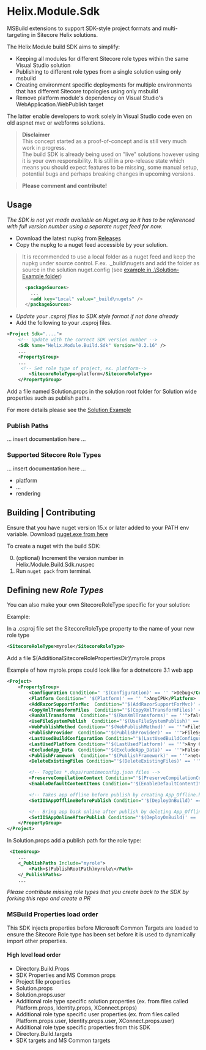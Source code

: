# Helix.Module.Sdk  
MSBuild extensions to support SDK-style project formats and multi-targeting in Sitecore Helix solutions.  

The Helix Module build SDK aims to simplify:

* Keeping all modules for different Sitecore role types within the same Visual Studio solution
* Publishing to different role types from a single solution using only msbuild
* Creating environment specific deployments for multiple environments that has different Sitecore topologies using only msbuild
* Remove platform module's dependency on Visual Studio's WebApplication.WebPublish target

The latter enable developers to work solely in Visual Studio code even on old aspnet mvc or webforms solutions.

> **Disclaimer**  
> This concept started as a proof-of-concept and is still very much work in progress.   
> The build SDK is already being used on "live" solutions however using it is your own responsibility. It is still in a pre-release state which means you should expect features to be missing, some manual setup, potential bugs and perhaps breaking changes in upcoming versions.  


> **Please comment and contribute!**

## Usage  
_The SDK is not yet made available on Nuget.org so it has to be referenced with full version number using a separate nuget feed for now._

- Download the latest nupkg from [Releases](https://github.com/LaubPlusCo/Helix.Module.Sdk/releases)
- Copy the nupkg to a nuget feed accessible by your solution.

> It is recommended to use a local folder as a nuget feed and keep the nupkg under source control.
> F.ex. .\_build\nugets and add the folder as source in the solution nuget.config (see [example in .\Solution-Example folder](https://github.com/LaubPlusCo/Helix.Module.Sdk/blob/master/_Solution-Example/nuget.config))
>
> ```xml
>  <packageSources>
>    ...
>    <add key="Local" value="_build\nugets" />
>  </packageSources>
> ```
>  

- _Update your .csproj files to SDK style format if not done already_
- Add the following to your .csproj files.

```xml
<Project Sdk="....">
    <!-- Update with the correct SDK version number -->
    <Sdk Name="Helix.Module.Build.Sdk" Version="0.2.16" />
    ...
    <PropertyGroup>
    ...
     <!-- Set role type of project, ex. platform-->
        <SitecoreRoleType>platform</SitecoreRoleType>
    </PropertyGroup>
```  

Add a file named Solution.props in the solution root folder for Solution wide properties such as publish paths.  

For more details please see the [Solution Example](https://github.com/LaubPlusCo/Helix.Module.Sdk/tree/master/_Solution-Example)

### Publish Paths

... insert documentation here ...

### Supported Sitecore Role Types

... insert documentation here ...

- platform
- ...
- rendering

## Building | Contributing  

Ensure that you have nuget version 15.x or later added to your PATH env variable. Download [nuget.exe from here](https://www.nuget.org/downloads)

To create a nuget with the build SDK: 

0. (optional) Increment the version number in Helix.Module.Build.Sdk.nuspec
1. Run `nuget pack` from terminal.  

## Defining new _Role Types_

You can also make your own SitecoreRoleType specific for your solution:

Example:

In a .csproj file set the SitecoreRoleType property to the name of your new role type

```xml
<SitecoreRoleType>myrole</SitecoreRoleType>
```  

Add a file $(AdditionalSitecoreRolePropertiesDir)\myrole.props

Example of how myrole.props could look like for a dotnetcore 3.1 web app

```xml
<Project>
    <PropertyGroup>
        <Configuration Condition=" '$(Configuration)' == '' ">Debug</Configuration>
        <Platform Condition=" '$(Platform)' == '' ">AnyCPU</Platform>
        <AddRazorSupportForMvc  Condition="'$(AddRazorSupportForMvc)' == ''">true</AddRazorSupportForMvc>
        <CopyXmlTransformFiles  Condition="'$(CopyXmlTransformFiles)' == ''">false</CopyXmlTransformFiles>
        <RunXmlTransforms  Condition="'$(RunXmlTransforms)' == ''">false</RunXmlTransforms>
        <UseFileSystemPublish  Condition="'$(UseFileSystemPublish)' == ''">false</UseFileSystemPublish>
        <WebPublishMethod Condition="'$(WebPublishMethod)' == ''">FileSystem</WebPublishMethod>
        <PublishProvider  Condition="'$(PublishProvider)' == ''">FileSystem</PublishProvider>
        <LastUsedBuildConfiguration Condition="'$(LastUsedBuildConfiguration)' == ''">Release</LastUsedBuildConfiguration>
        <LastUsedPlatform Condition="'$(LastUsedPlatform)' == ''">Any CPU</LastUsedPlatform>
        <ExcludeApp_Data  Condition="'$(ExcludeApp_Data)' == ''">False</ExcludeApp_Data>
        <PublishFramework  Condition="'$(PublishFramework)' == ''">netcoreapp3.1</PublishFramework>
        <DeleteExistingFiles Condition="'$(DeleteExistingFiles)' == ''">False</DeleteExistingFiles>

        <!-- Toggles *.deps/runtimeconfig.json files -->
        <PreserveCompilationContext Condition="'$(PreserveCompilationContext)' == ''">true</PreserveCompilationContext>
        <EnableDefaultContentItems Condition="'$(EnableDefaultContentItems)' == ''">true</EnableDefaultContentItems>

        <!-- Takes app offline before publish by creating App_Offline.htm file in publish target dir -->
        <SetIISAppOfflineBeforePublish Condition="'$(DeployOnBuild)' == ''">true</SetIISAppOfflineBeforePublish>

        <!-- Bring app back online after publish by deleting App_Offline.htm file in publish target dir -->
        <SetIISAppOnlineAfterPublish Condition="'$(DeployOnBuild)' == ''">true</SetIISAppOnlineAfterPublish>
    </PropertyGroup>
</Project>  
```  

In Solution.props add a publish path for the role type:

```xml
 <ItemGroup>
    ...
    <_PublishPaths Include="myrole">
        <Path>$(PublishRootPath)myrole\</Path>
    </_PublishPaths>
    ...
```

_Please contribute missing role types that you create back to the SDK by forking this repo and create a PR_

### MSBuild Properties load order  

This SDK injects properties before Microsoft Common Targets are loaded to ensure the Sitecore Role type has been set before it is used to dynamically import other properties.  

#### High level load order

- Directory.Build.Props 
- SDK Properties and MS Common props
- Project file properties
- Solution.props
- Solution.props.user
- Additional role type specific solution properties
    (ex. from files called Platform.props, Identity.props, XConnect.props)
- Additional role type specific user properties
    (ex. from files called Platform.props.user, Identity.props.user, XConnect.props.user)
- Additional role type specific properties from this SDK
- Directory.Build.targets
- SDK targets and MS Common targets 
